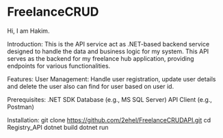 # FreelanceCRUD

Hi, I am Hakim.

Introduction:
 This is the API service act as .NET-based backend service designed to handle the data and business logic for my system. This API serves as the backend for my freelance hub application, providing endpoints for various functionalities.

Features:
User Management: Handle user registration, update user details and delete the user also can find for user based on user id.

Prerequisites:
.NET SDK
Database (e.g., MS SQL Server)
API Client (e.g., Postman)

Installation:
git clone https://github.com/2ehel/FreelanceCRUDAPI.git
cd Registry_API
dotnet build
dotnet run

